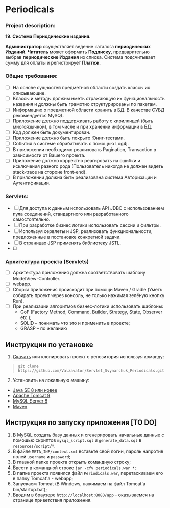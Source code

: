 # Periodicals

### Project description:

**19. Система Периодические издания.**

**Администратор** осуществляет ведение каталога **периодических Изданий**.
**Читатель** может оформить **Подписку**, предварительно выбрав **периодические
Издания** из списка. Система подсчитывает сумму для оплаты и регистрирует **Платеж**.

### Общие требования:
- [ ] На основе сущностей предметной области создать классы их описывающие.
- [ ] Классы и методы должны иметь отражающую их функциональность названия и должны быть грамотно структурированы по пакетам.
- [ ] Информацию о предметной области хранить в БД. В качестве СУБД рекомендуется MySQL.
- [ ] Приложение должно поддерживать работу с кириллицей (быть многоязычной), в том числе и при хранении информации в БД.
- [ ] Код должен быть документирован.
- [ ] Приложение должно быть покрыто Юнит-тестами.
- [ ] Cобытия в системе обрабатывать с помощью Log4j.
- [ ] В приложении необходимо реализовать Pagination, Transaction в зависимости от Вашего проекта.
- [ ] Приложение должно корректно реагировать на ошибки и исключения разного рода (Пользователь никогда не должен видеть stack-trace на стороне front-end).
- [ ] В приложении должна быть реализована система Авторизации и Аутентификации.

### Servlets:
- [ ] Для доступа к данным использовать API JDBC с использованием пула соединений, стандартного или разработанного самостоятельно. 
- [ ] При разработке бизнес логики использовать сессии и фильтры.
- [ ] Используя сервлеты и JSP, реализовать функциональности, предложенные в постановке конкретной задачи.
- [ ] В страницах JSP применять библиотеку JSTL.
- [ ]

### Архитектура проекта (Servlets)

- [ ] Архитектура приложения должна соответствовать шаблону ModelView-Controller. 
- [ ] webapp. 
- [ ] Сборка приложения происходит при помощи Maven / Gradle (Уметь собирать проект через консоль, не только нажимая зелёную кнопку Run). 
- [ ] При реализации алгоритмов бизнес-логики использовать шаблоны: 
  - GoF (Factory Method, Command, Builder, Strategy, State, Observer etc.);
  - SOLID – понимать что это и применить в проекте;
  - GRASP – по желанию


## Инструкции по установке
1. [Скачать](https://github.com/KovalDS/Project4/archive/master.zip) или клонировать проект с репозитория используя команду:
> `git clone https://github.com/Valzavator/Servlet_Svynarchuk_Periodicals.git`
2. Установить на локальную машину:
- [Java SE 8 или новее](https://www.oracle.com/technetwork/java/javase/downloads/index.html)
- [Apache Tomcat 9](https://tomcat.apache.org/download-90.cgi)
- [MySQL Server 8](https://dev.mysql.com/downloads/installer/)
- [Maven](https://maven.apache.org/download.cgi)

## Инструкция по запуску приложения [TO DO]
1. В MySQL создать базу данных и сгенерировать начальные данные с помощью скриптов `mysql_script.sql` и `generate_data.sql` в `resources/script/*`.
2. В файле `META_INF/context.xml` вставьте свой логин, пароль напротив полей `username` и `password`;
3. В главной папке проекта открыть командную строку;
4. Ввести в командной строке `jar -cfv periodicals.war *`;
5. В папке проекта появился файл `Periodicals.war`, перетаскиваем его в папку Tomcat'a - webapp;
6. Запускаем Tomcat (В Windows, нажимаем на файл Tomcat'a bin/startup.bat);
7. Вводим в браузере `http://localhost:8080/app` - оказываемся на странице приветствия приложения.
